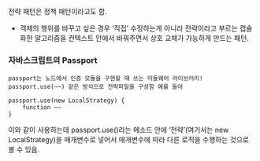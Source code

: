 전략 패턴은 정책 패턴이라고도 함.

- 객체의 행위를 바꾸고 싶은 경우 ‘직접’ 수정하는게 아니라 전략이라고 부르는 캡슐화한 알고리즘을 컨텍스트 안에서 바꿔주면서 상호 교체가 가능하게 만드는 패턴.

### 자바스크립트의 Passport

```tsx
passport는 노드에서 인증 모듈을 구현할 때 쓰는 미들웨어 라이브러리!
passport.use(~~) 같은 방식으로 전략파일을 구성함 예를 들어
```

```tsx
passport.use(new LocalStrategy) {
	function ~~
}
```

이와 같이 사용하는데 passport.use()라는 메소드 안에 ‘전략’(여기서는 new LocalStrategy)을 매개변수로 넣어서 매개변수에 따라 다른 로직을 수행하는 것으로 볼 수 있음.
